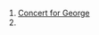1. [Concert for George](https://www.youtube.com/playlist?list=PLMhclBAaZsHbQNqLd-tWyAjeR9UJGEYHx)
2. 
